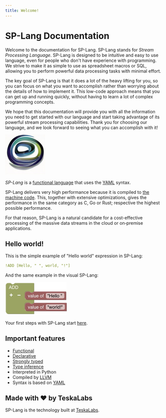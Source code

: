 ```yaml
---
title: Welcome!
---
```


# SP-Lang Documentation

Welcome to the documentation for SP-Lang. SP-Lang stands for _Stream Processing Language_.
SP-Lang is designed to be intuitive and easy to use language, even for people who don't have experience with programming.
We strive to make it as simple to use as spreadsheet macros or SQL, allowing you to perform powerful data processing tasks with minimal effort.

The key goal of SP-Lang is that it does a lot of the heavy lifting for you, so you can focus on what you want to accomplish rather than worrying about the details of how to implement it.
This low-code approach means that you can get up and running quickly, without having to learn a lot of complex programming concepts.

We hope that this documentation will provide you with all the information you need to get started with our language and start taking advantage of its powerful stream processing capabilities. Thank you for choosing our language, and we look forward to seeing what you can accomplish with it!

<img src="splang-logo.jpg" alt="SP-lang logo" style="width: 128px;" />

_SP-Lang_ is a [functional language](https://en.wikipedia.org/wiki/Functional_programming) that uses the [YAML](https://en.wikipedia.org/wiki/YAML) syntax.

SP-Lang delivers very high performance because it is compiled to [the machine code](https://en.wikipedia.org/wiki/Machine_code).
This, together with extensive optimizations, gives the performance in the same category as C, Go or Rust; respective the highest possible performance.

For that reason, SP-Lang is a natural candidate for a cost-effective processing of the massive data streams in the cloud or on‑premise applications.


## Hello world!

This is the simple example of "Hello world" expression in SP-Lang:


```yaml
!ADD [Hello, " ", world, "!"]
```

And the same example in the visual SP-Lang:

<img src="visual-hello-world.jpg" alt="Visual Hello world in SP-Lang" style="width: 197px;" />


Your first steps with SP-Lang start [here](tutorial).

## Important features
  
 * [Functional](https://en.wikipedia.org/wiki/Functional_programming)
 * [Declarative](https://en.wikipedia.org/wiki/Declarative_programming)
 * [Strongly typed](https://en.wikipedia.org/wiki/Strong_and_weak_typing)
 * [Type inference](https://en.wikipedia.org/wiki/Type_inference)
 * Interpreted in Python
 * Compiled by [LLVM](https://llvm.org/)
 * Syntax is based on [YAML](https://en.wikipedia.org/wiki/YAML)
  

## Made with ❤️ by TeskaLabs

SP-Lang is the technology built at [TeskaLabs](https://www.teskalabs.com).  
